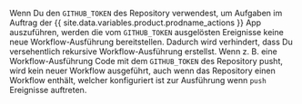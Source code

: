 Wenn Du den `GITHUB_TOKEN` des Repository verwendest, um Aufgaben im Auftrag der {{ site.data.variables.product.prodname_actions }} App auszuführen, werden die vom `GITHUB_TOKEN` ausgelösten Ereignisse keine neue Workflow-Ausführung bereitstellen. Dadurch wird verhindert, dass Du versehentlich rekursive Workflow-Ausführung erstellst. Wenn z. B. eine Workflow-Ausführung Code mit dem `GITHUB_TOKEN` des Repository pusht, wird kein neuer Workflow ausgeführt, auch wenn das Repository einen Workflow enthält, welcher konfiguriert ist zur Ausführung wenn `push` Ereignisse auftreten.
